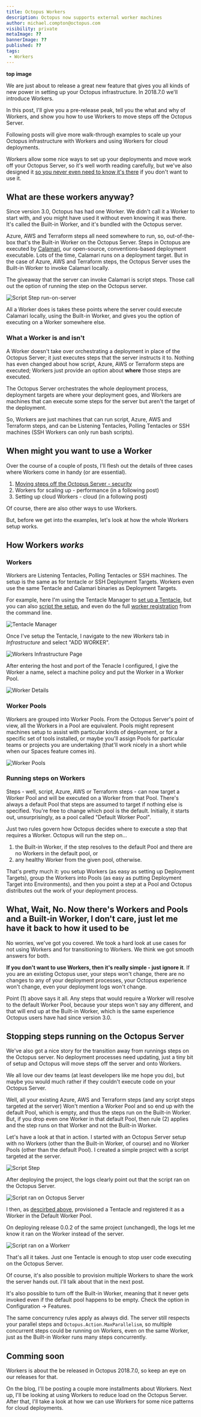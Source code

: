 ```yaml
---
title: Octopus Workers
description: Octopus now supports external worker machines
author: michael.compton@octopus.com
visibility: private
metaImage: ??
bannerImage: ??
published: ??
tags:
 - Workers
---
```


**top image**

We are just about to release a great new feature that gives you all kinds of new power in setting up your Octopus infrastructure.  In 2018.7.0 we'll introduce Workers.  

In this post, I'll give you a pre-release peak, tell you the what and why of Workers, and show you how to use Workers to move steps off the Octopus Server.  

Following posts will give more walk-through examples to scale up your Octopus infrastructure with Workers and using Workers for cloud deployments.

Workers allow some nice ways to set up your deployments and move work off your Octopus Server, so it's well worth reading carefully, but we've also designed it [so you never even need to know it's there](#What,-Wait,-No.-Now-there's-Workers-and-Pools-and-a-Built-in-Worker,-I-don't-care,-just-let-me-have-it-back-to-how-it-used-to-be) if you don't want to use it.

## What are these workers anyway?

Since version 3.0, Octopus has had one Worker.  We didn't call it a Worker to start with, and you might have used it without even knowing it was there.  It's called the Built-in Worker, and it's bundled with the Octopus server.

Azure, AWS and Terraform steps all need somewhere to run, so, out-of-the-box that's the Built-in Worker on the Octopus Server.  Steps in Octopus are executed by [Calamari](https://github.com/OctopusDeploy/Calamari), our open-source, conventions-based deployment executable.  Lots of the time, Calamari runs on a deployment target.  But in the case of Azure, AWS and Terraform steps, the Octopus Server uses the Built-in Worker to invoke Calamari locally.

The giveaway that the server can invoke Calamari is script steps.  Those call out the option of running the step on the Octopus server.

![Script Step run-on-server](workers-run-on-server.png)

All a Worker does is takes these points where the server could execute Calamari locally, using the Built-in Worker, and gives you the option of executing on a Worker somewhere else.

### What a Worker is and isn't

A Worker doesn't take over orchestrating a deployment in place of the Octopus Server; it just executes steps that the server instructs it to.  Nothing has even changed about how script, Azure, AWS or Terraform steps are executed; Workers just provide an option about **where** those steps are executed.

The Octopus Server orchestrates the whole deployment process, deployment targets are where your deployment goes, and Workers are machines that can execute some steps for the server but aren't the target of the deployment.  

So, Workers are just machines that can run script, Azure, AWS and Terraform steps, and can be Listening Tentacles, Polling Tentacles or SSH machines (SSH Workers can only run bash scripts).

## When might you want to use a Worker

Over the course of a couple of posts, I'll flesh out the details of three cases where Workers come in handy (or are essential).

1. [Moving steps off the Octopus Server - security](#Stopping-steps-running-on-the-Octopus-Server)
1. Workers for scaling up - performance (in a following post)
1. Setting up cloud Workers - cloud (in a following post)

Of course, there are also other ways to use Workers.

But, before we get into the examples, let's look at how the whole Workers setup works.

## How Workers _works_

### Workers

Workers are Listening Tentacles, Polling Tentacles or SSH machines.  The setup is the same as for tentacle or SSH Deployment Targets.  Workers even use the same Tentacle and Calamari binaries as Deployment Targets.

For example, here I'm using the Tentacle Manager to [set up a Tentacle](https://octopus.com/docs/infrastructure/windows-targets), but you can also [script the setup](https://octopus.com/docs/infrastructure/windows-targets/automating-tentacle-installation), and even do the full [worker registration](https://octopus.com/docs/api-and-integration/tentacle.exe-command-line/register-with) from the command line.

![Tentacle Manager](workers-tentacle-setup.png)

Once I've setup the Tentacle, I navigate to the new *Workers* tab in *Infrastructure* and select "ADD WORKER".

![Workers Infrastructure Page](workers-infrastructure.png)

After entering the host and port of the Tenacle I configured, I give the Worker a name, select a machine policy and put the Worker in a Worker Pool.


![Worker Details](workers-set-worker-pool.png)

### Worker Pools

Workers are grouped into Worker Pools.  From the Octopus Server's point of view, all the Workers in a Pool are equivalent. Pools might represent machines setup to assist with particular kinds of deployment, or for a specific set of tools installed, or maybe you'll assign Pools for particular teams or projects you are undertaking (that'll work nicely in a short while when our Spaces feature comes in).

![Worker Pools](workers-pools.png)

### Running steps on Workers

Steps - well, script, Azure, AWS or Terraform steps - can now target a Worker Pool and will be executed on a Worker from that Pool.  There's always a default Pool that steps are assumed to target if nothing else is specified.  You're free to change which pool is the default.  Initially, it starts out, unsurprisingly, as a pool called "Default Worker Pool".

Just two rules govern how Octopus decides where to execute a step that requires a Worker.  Octopus will run the step on...

1. the Built-in Worker, if the step resolves to the default Pool and there are no Workers in the default pool, or
1. any healthy Worker from the given pool, otherwise.

That's pretty much it: you setup Workers (as easy as setting up Deployment Targets), group the Workers into Pools (as easy as putting Deployment Target into Environments), and then you point a step at a Pool and Octopus distributes out the work of your deployment process.

## What, Wait, No.  Now there's Workers and Pools and a Built-in Worker, I don't care, just let me have it back to how it used to be

No worries, we've got you covered.  We took a hard look at use cases for not using Workers and for transitioning to Workers.  We think we got smooth answers for both.

**If you don't want to use Workers, then it's really simple - just ignore it**.  If you are an existing Octopus user, your steps won't change, there are no changes to any of your deployment processes, your Octopus experience won't change, even your deployment logs won't change.

Point (1) above says it all.  Any steps that would require a Worker will resolve to the default Worker Pool, because your steps won't say any different, and that will end up at the Built-in Worker, which is the same experience Octopus users have had since version 3.0. 

## Stopping steps running on the Octopus Server

We've also got a nice story for the transition away from runnings steps on the Octopus server.  No deployment processes need updating, just a tiny bit of setup and Octopus will move steps off the server and onto Workers.

We all love our dev teams (at least developers like me hope you do), but maybe you would much rather if they couldn't execute code on your Octopus Server.  

Well, all your existing Azure, AWS and Terraform steps (and any script steps targeted at the server) Won't mention a Worker Pool and so end up with the default Pool, which is empty, and thus the steps run on the Built-in Worker.  But, if you drop even one Worker in that default Pool, then rule (2) applies and the step runs on that Worker and not the Built-in Worker.

Let's have a look at that in action.  I started with an Octopus Server setup with no Workers (other than the Built-in Worker, of course) and no Worker Pools (other than the default Pool). I created a simple project with a script targeted at the server.

![Script Step](workers-script-step.png)

After deploying the project, the logs clearly point out that the script ran on the Octopus Server.

![Script ran on Octopus Server](workers-ran-on-server.png)

I then, as [descirbed above](#Workers), provisioned a Tentacle and registered it as a Worker in the Default Worker Pool.

On deploying release 0.0.2 of the same project (unchanged), the logs let me know it ran on the Worker instead of the server.

![Script ran on a Workerr](workers-ran-on-worker.png)

That's all it takes.  Just one Tentacle is enough to stop user code executing on the Octopus Server.  

Of course, it's also possible to provision multiple Workers to share the work the server hands out.  I'll talk about that in the next post.

It's also possible to turn off the Built-in Worker, meaning that it never gets invoked even if the default pool happens to be empty.  Check the option in Configuration -> Features.

The same concurrency rules apply as always did.  The server still respects your parallel steps and `Octopus.Action.MaxParallelism`, so multiple concurrent steps could be running on Workers, even on the same Worker, just as the Built-in Worker runs many steps concurrently.


## Comming soon

Workers is about the be released in Octopus 2018.7.0, so keep an eye on our releases for that.  

On the blog, I'll be posting a couple more installments about Workers.  Next up, I'll be looking at using Workers to reduce load on the Octopus Server.  After that, I'll take a look at how we can use Workers for some nice patterns for cloud deployments.
